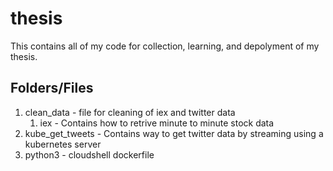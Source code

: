 # thesis

This contains all of my code for collection, learning, and depolyment of my thesis. 

## Folders/Files

1. clean_data - file for cleaning of iex and twitter data
    1. iex - Contains how to retrive minute to minute stock data
1. kube_get_tweets - Contains way to get twitter data by streaming using a kubernetes server
1. python3 - cloudshell dockerfile
